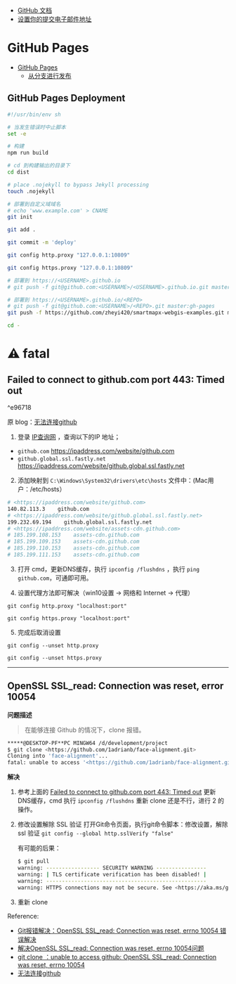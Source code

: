 
- [GitHub 文档](https://docs.github.com/zh) 
- [设置你的提交电子邮件地址](https://docs.github.com/cn/account-and-profile/setting-up-and-managing-your-github-user-account/managing-email-preferences/setting-your-commit-email-address) 

# GitHub Pages

- [GitHub Pages](https://docs.github.com/pages) 
	- [从分支进行发布](https://docs.github.com/zh/pages/getting-started-with-github-pages/configuring-a-publishing-source-for-your-github-pages-site#publishing-from-a-branch) 

## GitHub Pages Deployment

```bash
#!/usr/bin/env sh

# 当发生错误时中止脚本
set -e

# 构建
npm run build

# cd 到构建输出的目录下
cd dist

# place .nojekyll to bypass Jekyll processing
touch .nojekyll

# 部署到自定义域域名
# echo 'www.example.com' > CNAME
git init

git add .

git commit -m 'deploy'

git config http.proxy "127.0.0.1:10809"

git config https.proxy "127.0.0.1:10809"

# 部署到 https://<USERNAME>.github.io
# git push -f git@github.com:<USERNAME>/<USERNAME>.github.io.git master

# 部署到 https://<USERNAME>.github.io/<REPO>
# git push -f git@github.com:<USERNAME>/<REPO>.git master:gh-pages
git push -f https://github.com/zheyi420/smartmapx-webgis-examples.git master:gh-pages

cd -
```


# ⚠ fatal

## Failed to connect to github.com port 443: Timed out

^e96718


原 blog：[无法连接github](https://www.cnblogs.com/xym4869/p/13262061.html) 

1. 登录 [IP查询网](https://www.ipaddress.com/ip-lookup) ，查询以下的IP 地址；

- `github.com` https://ipaddress.com/website/github.com
- `github.global.ssl.fastly.net` https://ipaddress.com/website/github.global.ssl.fastly.net


2. 添加映射到 `C:\Windows\System32\drivers\etc\hosts` 文件中：(Mac用户：/etc/hosts）

```makefile
# <https://ipaddress.com/website/github.com>
140.82.113.3    github.com
# <https://ipaddress.com/website/github.global.ssl.fastly.net>
199.232.69.194    github.global.ssl.fastly.net
# <https://ipaddress.com/website/assets-cdn.github.com>
# 185.199.108.153    assets-cdn.github.com
# 185.199.109.153    assets-cdn.github.com
# 185.199.110.153    assets-cdn.github.com
# 185.199.111.153    assets-cdn.github.com
```

3. 打开 cmd，更新DNS缓存，执行 `ipconfig /flushdns` ，执行 `ping github.com`，可通即可用。

4. 设置代理方法即可解决（win10设置 → 网络和 Internet → 代理）

`git config http.proxy "localhost:port"`

`git config https.proxy "localhost:port"`

5. 完成后取消设置

`git config --unset http.proxy`

`git config --unset https.proxy`

---
## OpenSSL SSL_read: Connection was reset, error 10054

**问题描述**
> 在能够连接 Github 的情况下，clone 报错。

```bash
*****@DESKTOP-PF**PC MINGW64 /d/development/project
$ git clone <https://github.com/1adrianb/face-alignment.git>
Cloning into 'face-alignment'...
fatal: unable to access '<https://github.com/1adrianb/face-alignment.git/>': OpenSSL SSL_reanection was reset, errno 10054
```

**解决**

1. 参考上面的 [Failed to connect to github.com port 443: Timed out](#^e96718) 
	更新DNS缓存，cmd 执行 `ipconfig /flushdns` 
	重新 clone
	还是不行，进行 2 的操作。
2. 修改设置解除 SSL 验证
	打开Git命令页面，执行git命令脚本：修改设置，解除 ssl 验证
    `git config --global http.sslVerify "false"`

    有可能的后果：    
	```bash
	$ git pull
	warning: ----------------- SECURITY WARNING ----------------
	warning: | TLS certificate verification has been disabled! |
	warning: ---------------------------------------------------
	warning: HTTPS connections may not be secure. See <https://aka.ms/gcmcore-tlsverify> for more information.
	```

3. 重新 clone

Reference:
- [Git报错解决：OpenSSL SSL_read: Connection was reset, errno 10054 错误解决](https://blog.csdn.net/weixin_43945983/article/details/110882074) 
- [解决OpenSSL SSL_read: Connection was reset, errno 10054问题](https://blog.51cto.com/u_15326986/3328947) 
- [git clone ：unable to access github: OpenSSL SSL_read: Connection was reset, errno 10054](https://blog.csdn.net/Jxianxu/article/details/115598869) 
- [无法连接github](https://www.cnblogs.com/xym4869/p/13262061.html) 
